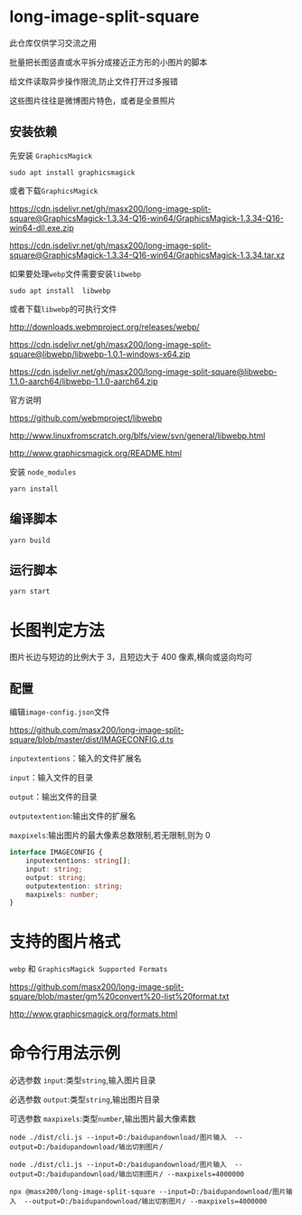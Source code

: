 # long-image-split-square

此仓库仅供学习交流之用

批量把长图竖直或水平拆分成接近正方形的小图片的脚本

给文件读取异步操作限流,防止文件打开过多报错

这些图片往往是微博图片特色，或者是全景照片

## 安装依赖

先安装 `GraphicsMagick`

```shell
sudo apt install graphicsmagick

```

或者下载`GraphicsMagick`

https://cdn.jsdelivr.net/gh/masx200/long-image-split-square@GraphicsMagick-1.3.34-Q16-win64/GraphicsMagick-1.3.34-Q16-win64-dll.exe.zip

https://cdn.jsdelivr.net/gh/masx200/long-image-split-square@GraphicsMagick-1.3.34-Q16-win64/GraphicsMagick-1.3.34.tar.xz

如果要处理`webp`文件需要安装`libwebp`

```shell
sudo apt install  libwebp

```

或者下载`libwebp`的可执行文件

http://downloads.webmproject.org/releases/webp/

https://cdn.jsdelivr.net/gh/masx200/long-image-split-square@libwebp/libwebp-1.0.1-windows-x64.zip

https://cdn.jsdelivr.net/gh/masx200/long-image-split-square@libwebp-1.1.0-aarch64/libwebp-1.1.0-aarch64.zip

官方说明

https://github.com/webmproject/libwebp

http://www.linuxfromscratch.org/blfs/view/svn/general/libwebp.html

http://www.graphicsmagick.org/README.html

安装 `node_modules`

```shell
yarn install
```

## 编译脚本

```shell
yarn build
```

## 运行脚本

```shell
yarn start
```

# 长图判定方法

图片长边与短边的比例大于 3，且短边大于 400 像素,横向或竖向均可

## 配置

编辑`image-config.json`文件

https://github.com/masx200/long-image-split-square/blob/master/dist/IMAGECONFIG.d.ts

`inputextentions`：输入的文件扩展名

`input`：输入文件的目录

`output`：输出文件的目录

`outputextention`:输出文件的扩展名

`maxpixels`:输出图片的最大像素总数限制,若无限制,则为 0

```ts
interface IMAGECONFIG {
    inputextentions: string[];
    input: string;
    output: string;
    outputextention: string;
    maxpixels: number;
}
```

# 支持的图片格式

`webp` 和 `GraphicsMagick Supported Formats`

https://github.com/masx200/long-image-split-square/blob/master/gm%20convert%20-list%20format.txt

http://www.graphicsmagick.org/formats.html

# 命令行用法示例

必选参数 `input`:类型`string`,输入图片目录

必选参数 `output`:类型`string`,输出图片目录

可选参数 `maxpixels`:类型`number`,输出图片最大像素数

```shell
node ./dist/cli.js --input=D:/baidupandownload/图片输入  --output=D:/baidupandownload/输出切割图片/

```

```shell
node ./dist/cli.js --input=D:/baidupandownload/图片输入  --output=D:/baidupandownload/输出切割图片/ --maxpixels=4000000

```

```shell
npx @masx200/long-image-split-square --input=D:/baidupandownload/图片输入  --output=D:/baidupandownload/输出切割图片/ --maxpixels=4000000

```
